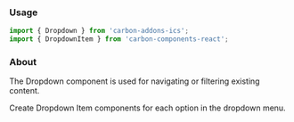 ### Usage

```js
import { Dropdown } from 'carbon-addons-ics';
import { DropdownItem } from 'carbon-components-react';
```

### About

The Dropdown component is used for navigating or filtering existing content.

Create Dropdown Item components for each option in the dropdown menu.
